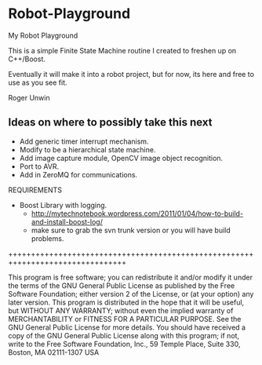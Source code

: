 Robot-Playground
================

My Robot Playground

This is a simple Finite State Machine routine I created to freshen up on C++/Boost.

Eventually it will make it into a robot project, but for now, its here and free 
to use as you see fit.

Roger Unwin

Ideas on where to possibly take this next
-----------------------------------------
* Add generic timer interrupt mechanism.
* Modify to be a hierarchical state machine.
* Add image capture module, OpenCV image object recognition.
* Port to AVR.
* Add in ZeroMQ for communications.



REQUIREMENTS
* Boost Library with logging.
  - http://mytechnotebook.wordpress.com/2011/01/04/how-to-build-and-install-boost-log/
  - make sure to grab the svn trunk version or you will have build problems.

++++++++++++++++++++++++++++++++++++++++++++++++++++++++++++++++++++++++++++++++

This program is free software; you can redistribute it and/or modify it under
the terms of the GNU General Public License as published by the Free Software 
Foundation; either version 2 of the License, or (at your option) any later 
version.
This program is distributed in the hope that it will be useful, but WITHOUT 
ANY WARRANTY; without even the implied warranty of MERCHANTABILITY or FITNESS
FOR A PARTICULAR PURPOSE. See the GNU General Public License for more details.
You should have received a copy of the GNU General Public License along with 
this program; if not, write to the Free Software Foundation, Inc., 59 Temple 
Place, Suite 330, Boston, MA 02111-1307 USA




